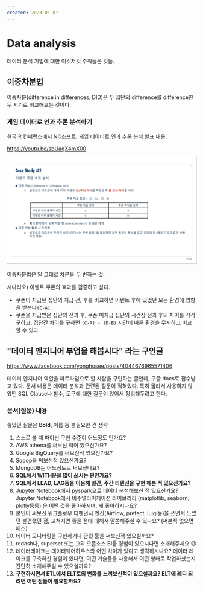 ```yaml
---
created: 2023-01-07
---
```

# Data analysis

데이터 분석 기법에 대한 이것저것 주워들은 것들.

## 이중차분법

이중차분(difference in differences, DID)은 두 집단의 difference를 difference한 두 시기로 비교해보는 것이다.

### 게임 데이터로 인과 추론 분석하기

한국 R 컨퍼런스에서 NC소프트, 게임 데이터로 인과 추론 분석 발표 내용.

https://youtu.be/sbUaqX4mX00

![difference-in-difference](res/data-analysis-difference-in-difference.png)

이중차분법은 말 그대로 차분을 두 번하는 것.

시나리오) 이벤트 쿠폰의 효과를 검증하고 싶다.

- 쿠폰이 지급된 집단의 지급 전, 후를 비교하면 이벤트 후에 있었던 모든 환경에 영향을 받는다`(C-A)`.
- 쿠폰을 지급받은 집단의 전과 후, 쿠폰 미지급 집단의 시간상 전과 후의 차이를 각각 구하고, 집단간 차이를 구하면 `(C-A) - (D-B)` 시간에 따른 환경을 무시하고 비교할 수 있다.

## "데이터 엔지니어 부업을 해봅시다" 라는 구인글

https://www.facebook.com/yonghosee/posts/4044676965571406

데이터 엔지니어 역할을 파트타임으로 할 사람을 구인하는 글인데, 구글 docs로 접수받고 있다.
문서 내용은 데이터 분석과 관련된 질문이 적혀있다.
특히 몰라서 사용하지 않았떤 SQL Clause나 함수, 도구에 대한 질문이 있어서 정리해두려고 한다.

### 문서(질문) 내용

좋았던 질문은 **Bold**, 이름 등 불필요한 건 생략

1. 스스로 볼 때 파이썬 구현 수준이 어느정도 인가요?
2. AWS athena를 써보신 적이 있으신가요?
3. Google BigQuery를 써보신적 있으신가요?
4. Sqoop을 써보신적 있으신가요?
5. MongoDB는 어느정도로 써보셨나요?
6. **SQL에서 WITH문을 많이 쓰시는 편인가요?**
7. **SQL에서 LEAD, LAG등을 이용해 일간, 주간 리텐션을 구현 해본 적 있으신가요?**
8. Jupyter Notebook에서 pyspark으로 데이터 분석해보신 적 있으신가요?Jupyter Notebook에서 비주얼라이제이션 라이브러리 (matplotlib, seaborn, plotly등등) 은 어떤 것을 좋아하시며, 왜 좋아하시나요?
9. 본인이 써보신 워크플로우 디펜던시 엔진(Airflow, prefect, luigi등)을 쓰면서 느꼈던 불편했던 점, 고쳐지면 좋을 점에 대해서 말씀해주실 수 있나요? (써본적 없으면 패스)
10. 데이터 모니터링을 구현하거나 관련 툴을 써보신적 있으실까요?
11. redash나, superset 또는 그외 오픈소스 BI툴 경험이 있으시다면 소개해주세요 😃
12. 데이터레이크는 데이터웨어하우스와 어떤 차이가 있다고 생각하시나요? 데이터 레이크를 구축하신 경험이 있다면, 어떤 기술들을 사용해서 어떤 형태로 작업하셨는지 간단히 소개해주실 수 있으실까요?
13. **구현하시면서 ETL에서 ELT로의 변화를 느껴보신적이 있으실까요? ELT에 레디 되려면 어떤 점들이 필요할까요?**

